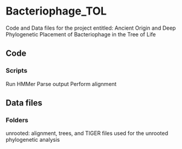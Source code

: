 # Bacteriophage_TOL
Code and Data files for the project entitled: Ancient Origin and Deep Phylogenetic Placement of Bacteriophage in the Tree of Life

## Code
### Scripts
Run HMMer
Parse output
Perform alignment

## Data files

### Folders
unrooted: alignment, trees, and TIGER files used for the unrooted phylogenetic analysis
